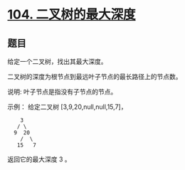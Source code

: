 # [104. 二叉树的最大深度](https://leetcode-cn.com/problems/maximum-depth-of-binary-tree/)


## 题目

给定一个二叉树，找出其最大深度。

二叉树的深度为根节点到最远叶子节点的最长路径上的节点数。

说明: 叶子节点是指没有子节点的节点。

示例：
给定二叉树 [3,9,20,null,null,15,7]，


```
    3
   / \
  9  20
    /  \
   15   7
```

返回它的最大深度 3 。
